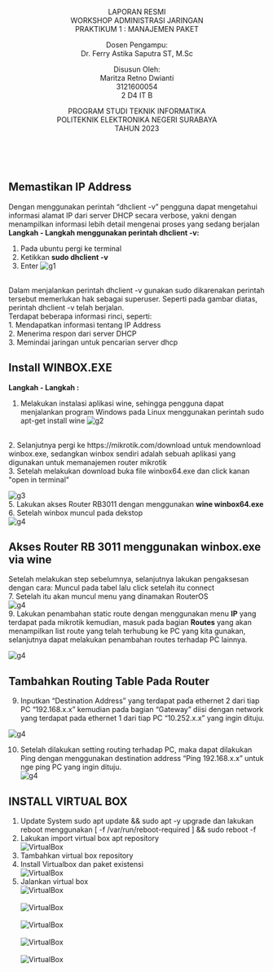 <p align=center>
LAPORAN RESMI <br>
WORKSHOP ADMINISTRASI JARINGAN </br>
PRAKTIKUM 1 : MANAJEMEN PAKET

<p align=center>
Dosen Pengampu:<br>
Dr. Ferry Astika Saputra ST, M.Sc	

<p align=center>
Disusun Oleh:<br>
Maritza Retno Dwianti
<br> 3121600054
<br> 2 D4 IT B

<p align=center>
PROGRAM STUDI TEKNIK INFORMATIKA<br>
POLITEKNIK ELEKTRONIKA NEGERI SURABAYA<br>
TAHUN 2023
</p>
<br><br><br>

## Memastikan IP Address
Dengan menggunakan perintah “dhclient -v” pengguna dapat mengetahui informasi alamat IP dari server DHCP secara verbose, yakni dengan menampilkan informasi lebih detail mengenai proses yang sedang berjalan <br>
**Langkah - Langkah menggunakan perintah dhclient -v:**<br>
1. Pada ubuntu pergi ke terminal<br>
2. Ketikkan **sudo dhclient -v**<br>
3. Enter
![g1](p2/sudo_dhclient.jpg)
<br>
Dalam menjalankan perintah dhclient -v gunakan sudo dikarenakan perintah tersebut memerlukan hak sebagai superuser. Seperti pada gambar diatas, perintah dhclient -v telah berjalan.<br>
Terdapat beberapa informasi rinci, seperti:<br>
1. Mendapatkan informasi tentang IP Address<br>
2. Menerima respon dari server DHCP<br>
3. Memindai jaringan untuk pencarian server dhcp<br>

## Install WINBOX.EXE
**Langkah - Langkah :** <br>
1. Melakukan instalasi aplikasi wine, sehingga pengguna dapat menjalankan program Windows pada Linux menggunakan perintah sudo apt-get install wine
![g2](p2/sudo_apt-get_install_wine.jpg)
<br>
2. Selanjutnya pergi ke https://mikrotik.com/download untuk mendownload winbox.exe, sedangkan winbox sendiri adalah sebuah aplikasi yang digunakan untuk memanajemen router mikrotik<br>
3. Setelah melakukan download buka file winbox64.exe dan click kanan "open in terminal" <br>

![g3](p2/repo.jpg)
<br>
5. Lakukan akses Router RB3011 dengan menggunakan **wine winbox64.exe**<br>
6. Setelah winbox muncul pada dekstop<br>
![g4](p2/winboxexe.jpeg)

## Akses Router RB 3011 menggunakan winbox.exe via wine
Setelah melakukan step sebelumnya, selanjutnya lakukan pengaksesan dengan cara:
Muncul pada tabel lalu click setelah itu connect<br>
7. Setelah itu akan muncul menu yang dinamakan RouterOS<br>
![g4](p2/PergiKeIP.jpeg)<br>
9. Lakukan penambahan static route dengan menggunakan menu **IP** yang terdapat pada mikrotik kemudian, masuk pada bagian **Routes** yang akan menampilkan list route yang telah terhubung ke PC yang kita gunakan, selanjutnya dapat melakukan penambahan routes terhadap PC lainnya.<br>

![g4](p2/masukanip.jpeg)

## Tambahkan Routing Table Pada Router
9. Inputkan “Destination Address” yang terdapat pada ethernet 2 dari tiap PC “192.168.x.x” kemudian pada bagian “Gateway” diisi dengan network yang terdapat pada ethernet 1 dari tiap PC “10.252.x.x” yang ingin dituju.<br>

![g4](p2/TambahIP.jpeg)

10. Setelah dilakukan setting routing terhadap PC, maka dapat dilakukan Ping dengan menggunakan destination address “Ping 192.168.x.x” untuk nge ping PC yang ingin dituju.<br>
![g4](p2/ping.jpg)

## INSTALL VIRTUAL BOX
1. Update System sudo apt update && sudo apt -y upgrade dan lakukan reboot menggunakan [ -f /var/run/reboot-required ] && sudo reboot -f
2. Lakukan import virtual box apt repository
<br>![VirtualBox](p2/vb1dan2.jpeg)<br>
3. Tambahkan virtual box repository
4. Install Virtualbox dan paket existensi
<br>![VirtualBox](p2/vb4.jpeg)<br>
5. Jalankan virtual box
<br>![VirtualBox](p2/vb5.jpeg)<br>
<br>![VirtualBox](p2/vb6.jpeg)<br>
<br>![VirtualBox](p2/vb7.jpeg)<br>
<br>![VirtualBox](p2/vb8.jpeg)<br>
<br>![VirtualBox](p2/vb9.jpeg)<br>
